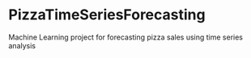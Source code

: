 # PizzaTimeSeriesForecasting
Machine Learning project for forecasting pizza sales using time series analysis
